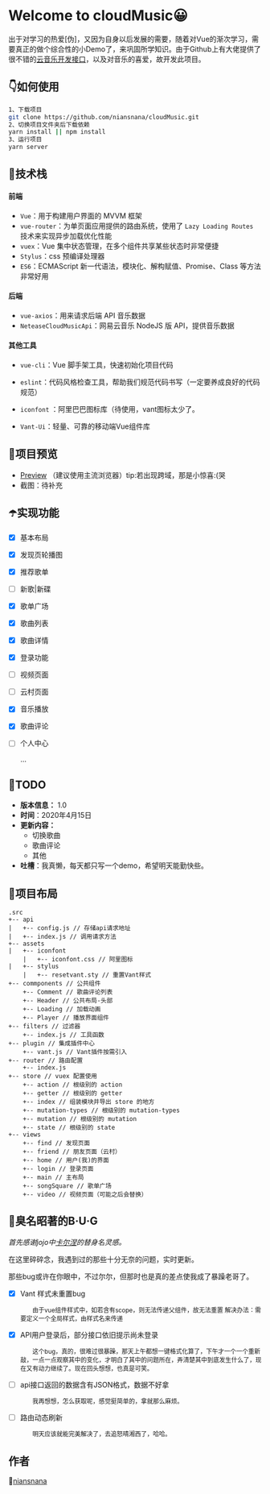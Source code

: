 # Welcome to cloudMusic😀

出于对学习的热爱[伪]，又因为自身以后发展的需要，随着对Vue的渐次学习，需要真正的做个综合性的小Demo了，来巩固所学知识。由于Github上有大佬提供了很不错的[云音乐开发接口](https://github.com/Binaryify/NeteaseCloudMusicApi)，以及对音乐的喜爱，故开发此项目。

## 👇如何使用

```sh
1、下载项目
git clone https://github.com/niansnana/cloudMusic.git
2、切换项目文件夹后下载依赖
yarn install || npm install
3、运行项目
yarn server
```

## 👀技术栈

#### 前端

- `Vue`：用于构建用户界面的 MVVM 框架
- `vue-router`：为单页面应用提供的路由系统，使用了 `Lazy Loading Routes` 技术来实现异步加载优化性能
- `vuex`：Vue 集中状态管理，在多个组件共享某些状态时非常便捷
- `Stylus`：css 预编译处理器
- `ES6`：ECMAScript 新一代语法，模块化、解构赋值、Promise、Class 等方法非常好用

#### 后端

- `vue-axios`：用来请求后端 API 音乐数据
- `NeteaseCloudMusicApi`：网易云音乐 NodeJS 版 API，提供音乐数据

#### 其他工具

- `vue-cli`：Vue 脚手架工具，快速初始化项目代码
- `eslint`：代码风格检查工具，帮助我们规范代码书写（一定要养成良好的代码规范）
- `iconfont` ：阿里巴巴图标库（待使用，vant图标太少了。

- `Vant-Ui`：轻量、可靠的移动端Vue组件库

## 👤项目预览

- [Preview](http://47.102.197.151:8001) （建议使用主流浏览器）tip:若出现跨域，那是小惊喜:(哭
- 截图：待补充

## ☂️实现功能

- [x] 基本布局

- [x] 发现页轮播图

- [x] 推荐歌单

- [ ] 新歌|新碟

- [x] 歌单广场

- [x] 歌曲列表

- [x] 歌曲详情

- [x] 登录功能

- [ ] 视频页面

- [ ] 云村页面

- [x] 音乐播放

- [x] 歌曲评论

- [ ] 个人中心

  ...

## 🌸TODO

- **版本信息：** 1.0
- **时间**：2020年4月15日
- **更新内容：**
  - 切换歌曲
  - 歌曲评论
  - 其他
- **吐槽**：我真懒，每天都只写一个demo，希望明天能勤快些。

## 🌂项目布局

```vue
.src
+-- api
|   +-- config.js // 存储api请求地址
|   +-- index.js // 调用请求方法
+-- assets
|   +-- iconfont
    |   +-- iconfont.css // 阿里图标
|   +-- stylus
    |   +-- resetvant.sty // 重置Vant样式
+-- commponents // 公共组件
    +-- Comment // 歌曲评论列表
    +-- Header // 公共布局-头部
    +-- Loading // 加载动画
    +-- Player // 播放界面组件
+-- filters // 过滤器
    +-- index.js // 工具函数
+-- plugin // 集成插件中心
	+-- vant.js // Vant插件按需引入
+-- router // 路由配置
    +-- index.js
+-- store // vuex 配置使用
    +-- action // 根级别的 action
    +-- getter // 根级别的 getter
    +-- index // 组装模块并导出 store 的地方
    +-- mutation-types // 根级别的 mutation-types
    +-- mutation // 根级别的 mutation
    +-- state // 根级别的 state
+-- views
	+-- find // 发现页面
	+-- friend // 朋友页面（云村）
	+-- home // 用户(我)的界面
	+-- login // 登录页面
	+-- main // 主布局
	+-- songSquare // 歌单广场
	+-- video // 视频页面（可能之后会替换）
```

## 🦄臭名昭著的B·U·G

*首先感谢jojo中[卡尔涅](https://baike.baidu.com/item/卡尔涅/23498352)的替身名灵感。*

在这里碎碎念，我遇到过的那些十分无奈的问题，实时更新。

那些bug或许在你眼中，不过尔尔，但那时也是真的差点使我成了暴躁老哥了。

- [x] Vant 样式未重置bug

  <p style="font-size: 12px;text-indent: 2em;">
  由于vue组件样式中，如若含有scope，则无法传递父组件，故无法重置
  解决办法：需要定义一个全局样式，由样式名来传递
  </p>

- [x] API用户登录后，部分接口依旧提示尚未登录

  <p style="font-size: 12px;text-indent: 2em;">
  这个bug，真的，很难过很暴躁，那天上午都想一键格式化算了，下午才一个一个重新敲，一点一点观察其中的变化，才明白了其中的问题所在，弄清楚其中到底发生什么了，现在又有动力继续了。现在回头想想，也真是可笑。
  </p>

- [ ] api接口返回的数据含有JSON格式，数据不好拿

  <p style="font-size: 12px;text-indent: 2em;">
  我再想想，怎么获取呢，感觉挺简单的，拿就那么麻烦。
  </p>
  
- [ ] 路由动态刷新

  <p style="font-size: 12px;text-indent: 2em;">
  明天应该就能完美解决了，去追怒晴湘西了，哈哈。
  </p>

## 作者

🐤[niansnana](https://niansnana.github.io/vuepress/about/)

